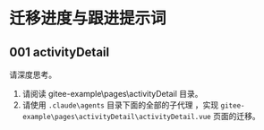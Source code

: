 # 迁移进度与跟进提示词

## 001 activityDetail

请深度思考。

1. 请阅读 gitee-example\pages\activityDetail 目录。
2. 请使用 `.claude\agents` 目录下面的全部的子代理 ，实现 `gitee-example\pages\activityDetail\activityDetail.vue` 页面的迁移。
